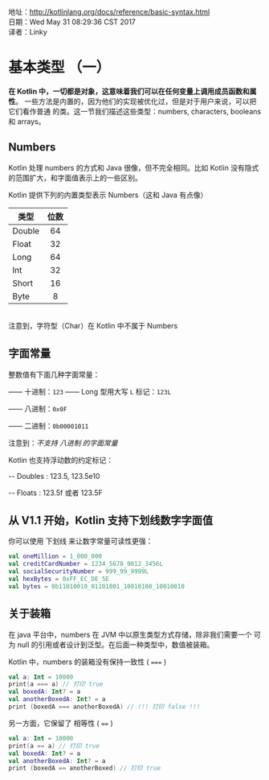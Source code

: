 
地址：http://kotlinlang.org/docs/reference/basic-syntax.html<br />
日期：Wed May 31 08:29:36 CST 2017<br />
译者：Linky<br />

# 基本类型 （一）

**在 Kotlin 中，一切都是对象，这意味着我们可以在任何变量上调用成员函数和属性**。
一些方法是内置的，因为他们的实现被优化过，但是对于用户来说，可以把它们看作普通
的类。这一节我们描述这些类型：numbers, characters, booleans 和 arrays。

## Numbers

Kotlin 处理 numbers 的方式和 Java 很像，但不完全相同。比如 Kotlin 没有隐式
的范围扩大，和字面值表示上的一些区别。

Kotlin 提供下列的内置类型表示 Numbers（这和 Java 有点像）

| 类型   | 位数 | 
| - |:-:|
| Double | 64 |
| Float  | 32 |
| Long   | 64 |
| Int    | 32 |
| Short  | 16 |
| Byte   | 8  |

<br />
注意到，字符型（Char）在 Kotlin 中不属于 Numbers


## 字面常量

整数值有下面几种字面常量：

—— 十进制：`123`
—— Long 型用大写 `L` 标记：`123L`
  
—— 八进制：`0x0F`

—— 二进制：`0b00001011`

注意到：*不支持 八进制 的字面常量*

Kotlin 也支持浮动数的约定标记：

-- Doubles : 123.5, 123.5e10

-- Floats : 123.5f 或者 123.5F

## 从 V1.1 开始，Kotlin 支持下划线数字字面值

你可以使用 下划线 来让数字常量可读性更强：

```kotlin
val oneMillion = 1_000_000
val creditCardNumber = 1234_5678_9012_3456L
val socialSecurityNumber = 999_99_9999L
val hexBytes = 0xFF_EC_DE_5E
val bytes = 0b11010010_01101001_10010100_10010010
```

## 关于装箱

在 java 平台中，numbers 在 JVM 中以原生类型方式存储，除非我们需要一个
可为 null 的引用或者设计到泛型。在后面一种类型中，数值被装箱。

Kotlin 中，numbers 的装箱没有保持一致性 ( `===` )

```kotlin
val a: Int = 10000
print(a === a) // 打印 true
val boxedA: Int? = a
val anotherBoxedA: Int? = a
print (boxedA === anotherBoxedA) // !!! 打印 false !!!
```

另一方面，它保留了 相等性 ( `==` )
```kotlin
val a: Int = 10000
print(a == a) // 打印 true
val boxedA: Int? = a
val anotherBoxedA: Int? = a
print (boxedA == anotherBoxed) // 打印 true
```

